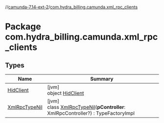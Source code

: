 //[camunda-7.14-ext-2](../../index.md)/[com.hydra_billing.camunda.xml_rpc_clients](index.md)

# Package com.hydra_billing.camunda.xml_rpc_clients

## Types

| Name | Summary |
|---|---|
| [HidClient](-hid-client/index.md) | [jvm]<br>object [HidClient](-hid-client/index.md) |
| [XmlRpcTypeNil](-xml-rpc-type-nil/index.md) | [jvm]<br>class [XmlRpcTypeNil](-xml-rpc-type-nil/index.md)(**pController**: XmlRpcController?) : TypeFactoryImpl |
